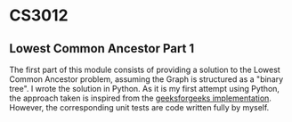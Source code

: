 # CS3012

## Lowest Common Ancestor Part 1
The first part of this module consists of providing a solution to the Lowest Common Ancestor problem, assuming the Graph is structured as a "binary tree".
I wrote the solution in Python. As it is my first attempt using Python, the approach taken is inspired from the [geeksforgeeks implementation](https://www.geeksforgeeks.org/lowest-common-ancestor-binary-tree-set-1/). However, the
corresponding unit tests are code written fully by myself.
